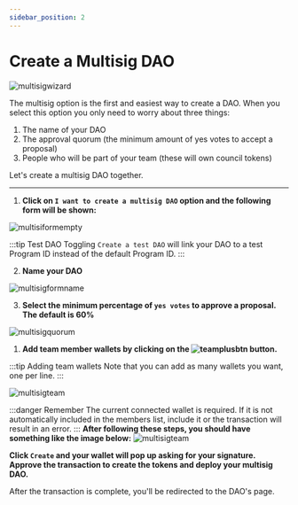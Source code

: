 ```yaml
---
sidebar_position: 2
---
```


# Create a Multisig DAO

![multisigwizard](/img/multisig-DAO/multisig-wizard.png)

The multisig option is the first and easiest way to create a DAO. When you select this option you only need to worry about three things:

1. The name of your DAO
2. The approval quorum (the minimum amount of yes votes to accept a proposal)
3. People who will be part of your team (these will own council tokens)

Let's create a multisig DAO together.

---

1. **Click on `I want to create a multisig DAO` option and the following form will be shown:**

![multisiformempty](/img/multisig-DAO/multisig-form-empty.png)

:::tip Test DAO
Toggling `Create a test DAO` will link your DAO to a test Program ID instead of the default Program ID.
:::

2. **Name your DAO**

![multisigformname](/img/multisig-DAO/multisig-name.png)

3. **Select the minimum percentage of `yes votes` to approve a proposal. The default is 60%**

![multisigquorum](/img/multisig-DAO/multisig-quorum.png)

1. **Add team member wallets by clicking on the
   ![teamplusbtn](/img/multisig-DAO/team-plus-btn.png)
   button.**

:::tip Adding team wallets
Note that you can add as many wallets you want, one per line.
:::

![multisigteam](/img/multisig-DAO/multisig-team.png)

:::danger Remember
The current connected wallet is required. If it is not automatically included in the members list, include it or the transaction will result in an error.
:::
**After following these steps, you should have something like the image below:**
![multisigteam](/img/multisig-DAO/multisig-form.png)

**Click `Create` and your wallet will pop up asking for your signature. Approve the transaction to create the tokens and deploy your multisig DAO.**

After the transaction is complete, you'll be redirected to the DAO's page.
